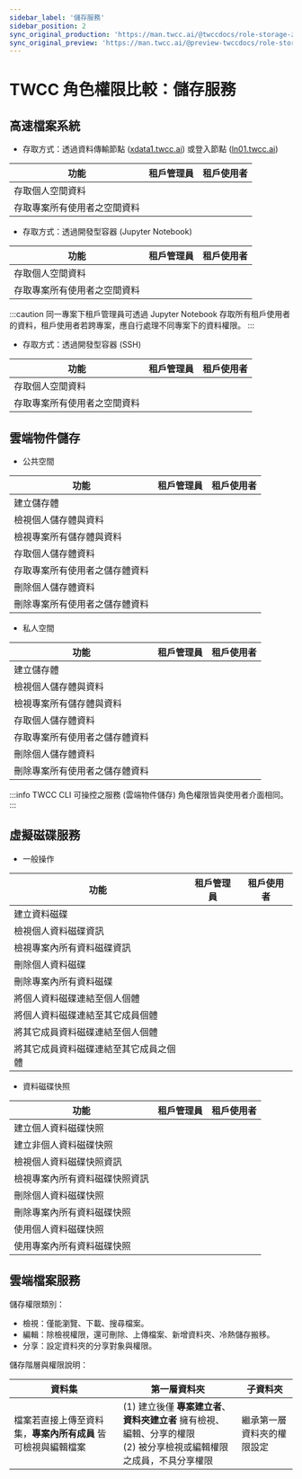 ```yaml
---
sidebar_label: '儲存服務'
sidebar_position: 2
sync_original_production: 'https://man.twcc.ai/@twccdocs/role-storage-zh' 
sync_original_preview: 'https://man.twcc.ai/@preview-twccdocs/role-storage-zh' 
---
```



# TWCC 角色權限比較：儲存服務

## 高速檔案系統

- 存取方式：透過資料傳輸節點 (<ins><a href = "xdata1.twcc.ai">xdata1.twcc.ai</a></ins>) 或登入節點 (<ins><a href = "ln01.twcc.ai">ln01.twcc.ai</a></ins>)

| 功能 | 租戶管理員 | 租戶使用者 |
| -------- | -------- | -------- |
|存取個人空間資料|<i class="fa fa-check" aria-hidden="true"></i>|<i class="fa fa-check" aria-hidden="true"></i>
|存取專案所有使用者之空間資料|<i class="fa fa-times" aria-hidden="true"></i>|<i class="fa fa-times" aria-hidden="true"></i>


- 存取方式：透過開發型容器 (Jupyter Notebook)

| 功能 | 租戶管理員 | 租戶使用者 |
| -------- | -------- | -------- |
|存取個人空間資料|<i class="fa fa-check" aria-hidden="true"></i>|<i class="fa fa-check" aria-hidden="true"></i>
|存取專案所有使用者之空間資料|<i class="fa fa-check" aria-hidden="true"></i>|<i class="fa fa-times" aria-hidden="true"></i>

:::caution
同一專案下租戶管理員可透過 Jupyter Notebook 存取所有租戶使用者的資料，租戶使用者若跨專案，應自行處理不同專案下的資料權限。
:::

- 存取方式：透過開發型容器 (SSH)

| 功能 | 租戶管理員 | 租戶使用者 |
| -------- | -------- | -------- |
|存取個人空間資料|<i class="fa fa-check" aria-hidden="true"></i>|<i class="fa fa-check" aria-hidden="true"></i>
|存取專案所有使用者之空間資料|<i class="fa fa-times" aria-hidden="true"></i>|<i class="fa fa-times" aria-hidden="true"></i>

## 雲端物件儲存

- 公共空間

| 功能 | 租戶管理員 | 租戶使用者 |
| -------- | -------- | -------- |
|建立儲存體|<i class="fa fa-check" aria-hidden="true"></i>|<i class="fa fa-check" aria-hidden="true"></i>
|檢視個人儲存體與資料|<i class="fa fa-check" aria-hidden="true"></i>|<i class="fa fa-check" aria-hidden="true"></i>
|檢視專案所有儲存體與資料|<i class="fa fa-check" aria-hidden="true"></i>|<i class="fa fa-check" aria-hidden="true"></i>
|存取個人儲存體資料|<i class="fa fa-check" aria-hidden="true"></i>|<i class="fa fa-check" aria-hidden="true"></i>
|存取專案所有使用者之儲存體資料|<i class="fa fa-check" aria-hidden="true"></i>|<i class="fa fa-check" aria-hidden="true"></i>
|刪除個人儲存體資料|<i class="fa fa-check" aria-hidden="true"></i>|<i class="fa fa-check" aria-hidden="true"></i>
|刪除專案所有使用者之儲存體資料|<i class="fa fa-check" aria-hidden="true"></i>|<i class="fa fa-check" aria-hidden="true"></i>

- 私人空間

| 功能 | 租戶管理員 | 租戶使用者 |
| -------- | -------- | -------- |
|建立儲存體|<i class="fa fa-check" aria-hidden="true"></i>|<i class="fa fa-check" aria-hidden="true"></i>
|檢視個人儲存體與資料|<i class="fa fa-check" aria-hidden="true"></i>|<i class="fa fa-check" aria-hidden="true"></i>
|檢視專案所有儲存體與資料|<i class="fa fa-times" aria-hidden="true"></i>|<i class="fa fa-times" aria-hidden="true"></i>
|存取個人儲存體資料|<i class="fa fa-check" aria-hidden="true"></i>|<i class="fa fa-check" aria-hidden="true"></i>
|存取專案所有使用者之儲存體資料|<i class="fa fa-times" aria-hidden="true"></i>|<i class="fa fa-times" aria-hidden="true"></i>
|刪除個人儲存體資料|<i class="fa fa-check" aria-hidden="true"></i>|<i class="fa fa-check" aria-hidden="true"></i>
|刪除專案所有使用者之儲存體資料|<i class="fa fa-times" aria-hidden="true"></i>|<i class="fa fa-times" aria-hidden="true"></i>


:::info
TWCC CLI 可操控之服務 (雲端物件儲存) 角色權限皆與使用者介面相同。
:::


## 虛擬磁碟服務

- 一般操作 

| 功能 | 租戶管理員 | 租戶使用者 |
| -------- | -------- | -------- |
|建立資料磁碟|<i class="fa fa-check" aria-hidden="true"></i>|<i class="fa fa-check" aria-hidden="true"></i>
|檢視個人資料磁碟資訊|<i class="fa fa-check" aria-hidden="true"></i>|<i class="fa fa-check" aria-hidden="true"></i>
|檢視專案內所有資料磁碟資訊|<i class="fa fa-check" aria-hidden="true"></i>|<i class="fa fa-times" aria-hidden="true"></i>
|刪除個人資料磁碟|<i class="fa fa-check" aria-hidden="true"></i>|<i class="fa fa-check" aria-hidden="true"></i>
|刪除專案內所有資料磁碟|<i class="fa fa-check" aria-hidden="true"></i>|<i class="fa fa-times" aria-hidden="true"></i>
|將個人資料磁碟連結至個人個體|<i class="fa fa-check" aria-hidden="true"></i>|<i class="fa fa-check" aria-hidden="true"></i>
|將個人資料磁碟連結至其它成員個體|<i class="fa fa-check" aria-hidden="true"></i>|<i class="fa fa-times" aria-hidden="true"></i>
|將其它成員資料磁碟連結至個人個體|<i class="fa fa-check" aria-hidden="true"></i>|<i class="fa fa-times" aria-hidden="true"></i>
|將其它成員資料磁碟連結至其它成員之個體|<i class="fa fa-check" aria-hidden="true"></i>|<i class="fa fa-times" aria-hidden="true"></i>


- 資料磁碟快照

| 功能 | 租戶管理員 | 租戶使用者 |
| -------- | -------- | -------- |
|建立個人資料磁碟快照|<i class="fa fa-check" aria-hidden="true"></i>|<i class="fa fa-check" aria-hidden="true"></i>
|建立非個人資料磁碟快照|<i class="fa fa-check" aria-hidden="true"></i>|<i class="fa fa-check" aria-hidden="true"></i>
|檢視個人資料磁碟快照資訊|<i class="fa fa-check" aria-hidden="true"></i>|<i class="fa fa-check" aria-hidden="true"></i>
|檢視專案內所有資料磁碟快照資訊|<i class="fa fa-check" aria-hidden="true"></i>|<i class="fa fa-times" aria-hidden="true"></i>
|刪除個人資料磁碟快照|<i class="fa fa-check" aria-hidden="true"></i>|<i class="fa fa-check" aria-hidden="true"></i>
|刪除專案內所有資料磁碟快照|<i class="fa fa-check" aria-hidden="true"></i>|<i class="fa fa-times" aria-hidden="true"></i>
|使用個人資料磁碟快照|<i class="fa fa-check" aria-hidden="true"></i>|<i class="fa fa-check" aria-hidden="true"></i>
|使用專案內所有資料磁碟快照|<i class="fa fa-check" aria-hidden="true"></i>|<i class="fa fa-times" aria-hidden="true"></i>

## 雲端檔案服務

儲存權限類別：

- <i class="fa fa-eye" aria-hidden="true"></i> 檢視：僅能瀏覽、下載、搜尋檔案。
- <i class="fa fa-pencil-square-o" aria-hidden="true"></i> 編輯：除檢視權限，還可刪除、上傳檔案、新增資料夾、冷熱儲存搬移。
- <i class="fa fa-share-square-o" aria-hidden="true"></i> 分享：設定資料夾的分享對象與權限。


儲存階層與權限說明：

| 資料集 | 第一層資料夾 | 子資料夾 |
| -------- | -------- | -------- |
| 檔案若直接上傳至資料集，**專案內所有成員** 皆可檢視與編輯檔案   | (1) 建立後僅 **專案建立者**、**資料夾建立者** 擁有檢視、編輯、分享的權限<div></div>(2) 被分享檢視或編輯權限之成員，不具分享權限| 繼承第一層資料夾的權限設定     |